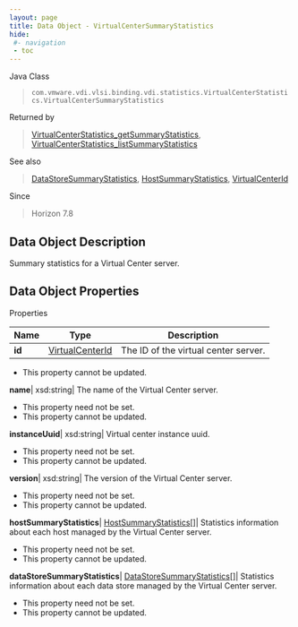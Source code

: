 ```yaml
---
layout: page
title: Data Object - VirtualCenterSummaryStatistics
hide:
 #- navigation
 - toc
---
```






Java Class  
> `com.vmware.vdi.vlsi.binding.vdi.statistics.VirtualCenterStatistics.VirtualCenterSummaryStatistics`

Returned by  
> [VirtualCenterStatistics_getSummaryStatistics](vdi.statistics.VirtualCenterStatistics.md#getSummaryStatistics), [VirtualCenterStatistics_listSummaryStatistics](vdi.statistics.VirtualCenterStatistics.md#listSummaryStatistics)

See also  
> [DataStoreSummaryStatistics](vdi.statistics.VirtualCenterStatistics.DataStoreSummaryStatistics.md), [HostSummaryStatistics](vdi.statistics.VirtualCenterStatistics.HostSummaryStatistics.md), [VirtualCenterId](vdi.entity.VirtualCenterId.md)

Since  
> Horizon 7.8


## Data Object Description 

Summary statistics for a Virtual Center server. 

## Data Object Properties

Properties

Name |  Type |  Description   
---|---|---  
**id**| [VirtualCenterId](vdi.entity.VirtualCenterId.md)|  The ID of the virtual center server.   


 * This property cannot be updated.

  
**name**|  xsd:string|  The name of the Virtual Center server.   


 * This property need not be set.
 * This property cannot be updated.

  
**instanceUuid**|  xsd:string|  Virtual center instance uuid.   


 * This property need not be set.
 * This property cannot be updated.

  
**version**|  xsd:string|  The version of the Virtual Center server.   


 * This property need not be set.
 * This property cannot be updated.

  
**hostSummaryStatistics**| [HostSummaryStatistics[]](vdi.statistics.VirtualCenterStatistics.HostSummaryStatistics.md)|  Statistics information about each host managed by the Virtual Center server.   


 * This property need not be set.
 * This property cannot be updated.

  
**dataStoreSummaryStatistics**| [DataStoreSummaryStatistics[]](vdi.statistics.VirtualCenterStatistics.DataStoreSummaryStatistics.md)|  Statistics information about each data store managed by the Virtual Center server.   


 * This property need not be set.
 * This property cannot be updated.

  
  

  
